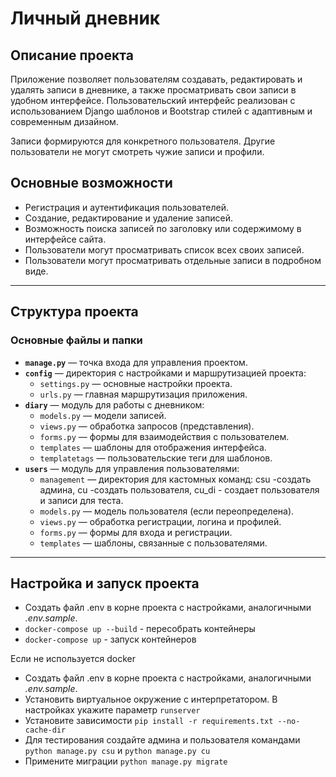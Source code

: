 # Личный дневник

## Описание проекта

Приложение позволяет пользователям создавать, редактировать и удалять записи в дневнике,
а также просматривать свои записи в удобном интерфейсе.
Пользовательский интерфейс реализован с использованием Django шаблонов
и Bootstrap стилей с адаптивным и современным дизайном.

Записи формируются для конкретного пользователя. Другие пользователи не могут смотреть чужие записи и профили.

## Основные возможности

- Регистрация и аутентификация пользователей.
- Создание, редактирование и удаление записей.
- Возможность поиска записей по заголовку или содержимому в интерфейсе сайта.
- Пользователи могут просматривать список всех своих записей.
- Пользователи могут просматривать отдельные записи в подробном виде.

---

## Структура проекта

### Основные файлы и папки

- **`manage.py`** — точка входа для управления проектом.
- **`config`** — директория с настройками и маршрутизацией проекта:
    - `settings.py` — основные настройки проекта.
    - `urls.py` — главная маршрутизация приложения.
- **`diary`** — модуль для работы с дневником:
    - `models.py` — модели записей.
    - `views.py` — обработка запросов (представления).
    - `forms.py` — формы для взаимодействия с пользователем.
    - `templates` — шаблоны для отображения интерфейса.
    - `templatetags` — пользовательские теги для шаблонов.
- **`users`** — модуль для управления пользователями:
    - `management` — директория для кастомных команд: csu -создать админа, cu -создать пользователя, cu_di - создает
      пользователя и записи для теста.
    - `models.py` — модель пользователя (если переопределена).
    - `views.py` — обработка регистрации, логина и профилей.
    - `forms.py` — формы для входа и регистрации.
    - `templates` — шаблоны, связанные с пользователями.

---

## Настройка и запуск проекта

+ Создать файл .env в корне проекта с настройками, аналогичными *.env.sample*.
+ ``docker-compose up --build`` - пересобрать контейнеры
+ ``docker-compose up`` - запуск контейнеров

Если не используется docker

+ Создать файл .env в корне проекта с настройками, аналогичными *.env.sample*.
+ Установить виртуальное окружение с интерпретатором. В настройках укажите параметр ``runserver``
+ Установите зависимости ``pip install -r requirements.txt --no-cache-dir``
+ Для тестирования создайте админа и пользователя командами  ``python manage.py csu`` и ``python manage.py cu``
+ Примените миграции ``python manage.py migrate``
